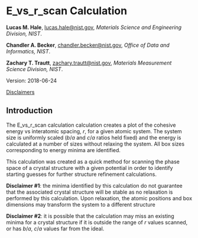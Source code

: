 # E_vs_r_scan Calculation

**Lucas M. Hale**, [lucas.hale@nist.gov](mailto:lucas.hale@nist.gov?Subject=ipr-demo), *Materials Science and Engineering Division, NIST*.

**Chandler A. Becker**, [chandler.becker@nist.gov](mailto:chandler.becker@nist.gov?Subject=ipr-demo), *Office of Data and Informatics, NIST*.

**Zachary T. Trautt**, [zachary.trautt@nist.gov](mailto:zachary.trautt@nist.gov?Subject=ipr-demo), *Materials Measurement Science Division, NIST*.

Version: 2018-06-24

[Disclaimers](http://www.nist.gov/public_affairs/disclaimer.cfm) 

## Introduction

The E_vs_r_scan calculation calculation creates a plot of the cohesive energy vs 
interatomic spacing, $r$, for a given atomic system. The system size is 
uniformly scaled ($b/a$ and $c/a$ ratios held fixed) and the energy is 
calculated at a number of sizes without relaxing the system. All box sizes 
corresponding to energy minima are identified. 

This calculation was created as a quick method for scanning the phase space of a
crystal structure with a given potential in order to identify starting guesses 
for further structure refinement calculations.

__Disclaimer #1__: the minima identified by this calculation do not guarantee 
that the associated crystal structure will be stable as no relaxation is 
performed by this calculation. Upon relaxation, the atomic positions and box 
dimensions may transform the system to a different structure

__Disclaimer #2__: it is possible that the calculation may miss an existing 
minima for a crystal structure if it is outside the range of $r$ values scanned,
or has $b/a$, $c/a$ values far from the ideal.
